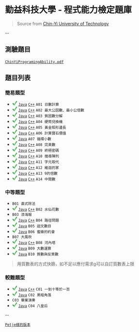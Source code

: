 # 勤益科技大學 - 程式能力檢定題庫
> Source from [Chin-Yi University of Technology][csie]

--
## 測驗題目
[`ChinYiProgramingAbility.pdf`](ChinYiProgramingAbility.pdf)

## 題目列表

### 簡易題型
- ![ok][] [`Java`](java/A/A01.java) [`C++`](cpp/A01.cpp) `A01 日數計算`
- ![ok][] [`Java`](java/A/A02.java) [`C++`](cpp/A02.cpp) `A02 最大公因數、最小公倍數`
- ![ok][] [`Java`](java/A/A03.java) [`C++`](cpp/A03.cpp) `A03 質因數分解`
- ![ok][] [`Java`](java/A/A04.java) [`C++`](cpp/A04.cpp) `A04 硬幣兌換機`
- ![ok][] [`Java`](java/A/A05.java) [`C++`](cpp/A05.cpp) `A05 黃金矩形邊長`
- ![ok][] [`Java`](java/A/A06.java) [`C++`](cpp/A06.cpp) `A06 計算寶石價值`
- ![ok][] [`Java`](java/A/A07.java) `A07 循環小數`
- ![ok][] [`Java`](java/A/A08.java) [`C++`](cpp/A08.cpp) `A08 完美數`
- ![ok][] [`Java`](java/A/A09.java) [`C++`](cpp/A09.cpp) `A09 終極密碼`
- ![ok][] [`Java`](java/A/A10.java) [`C++`](cpp/A10.cpp) `A10 搜尋陣列`
- ![ok][] [`Java`](java/A/A11.java) [`C++`](cpp/A11.cpp) `A11 字元取代`
- ![ok][] [`Java`](java/A/A12.java) [`C++`](cpp/A12.cpp) `A12 維迦的家`
- ![ok][] [`Java`](java/A/A13.java) [`C++`](cpp/A13.cpp) `A13 9的倍數`
- ![ok][] [`Java`](java/A/A14.java) [`C++`](cpp/A14.cpp) `A14 中間數`

### 中等題型
- `B01 直式除法`
- ![ok][] [`Java`](java/B/B02.java) [`C++`](cpp/B02.cpp) `B02 水仙花數`
- `B03 漆海報`
- ![ok][] [`Java`](java/B/B04.java) [`C++`](cpp/B04.cpp) `B04 路徑問題`
- ![ok][] [`Java`](java/B/B05.java) `B05 迴文數目`
- ![ok][] [`Java`](java/B/B06.java) `B06 蜜蜂的約會`
- `B07 大風吹`
- ![ok][] [`Java`](java/B/B08.java) [`C++`](cpp/B08.cpp) `B08 河內塔`
- ![ok][] [`Java`](java/B/B09.java) `B09 大數運算`
- ![ok][] [`Java`](java/B/B10.java) `B10 質數與反質數`

> 用質數表的方式快篩，如不足以應付需求g可以自訂質數表上限

### 較難題型
- ![ok][] [`Java`](java/C/C01.java) [`C++`](cpp/C01.cpp) `C01 一到十等於一百`
- ![ok][] [`Java`](java/C/C02.java) `C02 黑暗角落`
- `C03 畢業演奏`
- ![ok][] [`Java`](java/C/C04.java) `C04 八皇后`

--

[`Petje樣的版本`](C/README.md)

[csie]: <http://csie.ncut.edu.tw>
[ok]: <image/check.png>
[error]: <image/cross.png>
[warning]: <image/warning.png>
